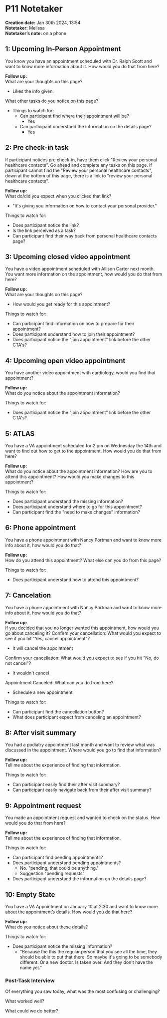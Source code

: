 # P11 Notetaker

**Creation date:** Jan 30th 2024, 13:54  
**Notetaker:** Melissa  
**Notetaker’s note:** on a phone

## 1: Upcoming In-Person Appointment

You know you have an appointment scheduled with Dr. Ralph Scott and want to know more information about it. How would you do that from here?

**Follow up:**  
What are your thoughts on this page?  
- Likes the info given.

What other tasks do you notice on this page?  
- Things to watch for:
  - Can participant find where their appointment will be?
    - Yes
  - Can participant understand the information on the details page?
    - Yes

## 2: Pre check-in task

If participant notices pre check-in, have them click "Review your personal healthcare contacts". Go ahead and complete any tasks on this page. If participant cannot find the "Review your personal healthcare contacts", down at the bottom of this page, there is a link to "review your personal healthcare contacts".

**Follow up:**  
What do/did you expect when you clicked that link?  
- "It's giving you information on how to contact your personal provider."

Things to watch for:  
- Does participant notice the link?
- Is the link perceived as a task?
- Can participant find their way back from personal healthcare contacts page?

## 3: Upcoming closed video appointment

You have a video appointment scheduled with Allison Carter next month. You want more information on the appointment, how would you do that from here?

**Follow up:**  
What are your thoughts on this page?  
- How would you get ready for this appointment?

Things to watch for:  
- Can participant find information on how to prepare for their appointment?
- Does participant understand how to join their appointment?
- Does participant notice the "join appointment" link before the other CTA's?

## 4: Upcoming open video appointment

You have another video appointment with cardiology, would you find that appointment?

**Follow up:**  
What do you notice about the appointment information?

Things to watch for:  
- Does participant notice the "join appointment" link before the other CTA's?

## 5: ATLAS

You have a VA appointment scheduled for 2 pm on Wednesday the 14th and want to find out how to get to the appointment. How would you do that from here?

**Follow up:**  
What do you notice about the appointment information?
How are you to attend this appointment?
How would you make changes to this appointment?

Things to watch for:  
- Does participant understand the missing information?
- Does participant understand where to go for this appointment?
- Can participant find the "need to make changes" information?

## 6: Phone appointment

You have a phone appointment with Nancy Portman and want to know more info about it, how would you do that?

**Follow up:**  
How do you attend this appointment?
What else can you do from this page?

Things to watch for:  
- Does participant understand how to attend this appointment?

## 7: Cancelation

You have a phone appointment with Nancy Portman and want to know more info about it, how would you do that?

**Follow up:**  
If you decided that you no longer wanted this appointment, how would you go about canceling it?
Confirm your cancellation: What would you expect to see if you hit "Yes, cancel appointment"?
- It will cancel the appointment

Confirm your cancellation: What would you expect to see if you hit "No, do not cancel"?  
- It wouldn't cancel

Appointment Canceled: What can you do from here?  
- Schedule a new appointment

Things to watch for:  
- Can participant find the cancellation button?
- What does participant expect from canceling an appointment?

## 8: After visit summary

You had a podiatry appointment last month and want to review what was discussed in the appointment. Where would you go to find that information?

**Follow up:**  
Tell me about the experience of finding that information.

Things to watch for:  
- Can participant easily find their after visit summary?
- Can participant easily navigate back from their after visit summary?

## 9: Appointment request

You made an appointment request and wanted to check on the status. How would you do that from here?

**Follow up:**  
Tell me about the experience of finding that information.

Things to watch for:  
- Can participant find pending appointments?
- Does participant understand pending appointments?
  - No. "pending, that could be anything."
  - Suggestion "pending requests"
- Does participant understand the information on the details page?

## 10: Empty State

You have a VA Appointment on January 10 at 2:30 and want to know more about the appointment’s details. How would you do that here?

**Follow up:**  
What do you notice about these details?

Things to watch for:  
- Does participant notice the missing information?
  - "Because the this the regular person that you see all the time, they should be able to put that there. So maybe it's going to be somebody different. Or a new doctor. Is taken over. And they don't have the name yet."

### Post-Task Interview

Of everything you saw today, what was the most confusing or challenging?

What worked well?

What could we do better?
